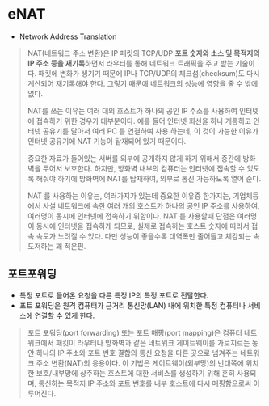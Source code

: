 # eNAT

* Network Address Translation

> NAT(네트워크 주소 변환)은 IP 패킷의 TCP/UDP **포트 숫자와 소스 및 목적지의 IP 주소 등을 재기록**하면서 라우터를 통해 네트워크 트래픽을 주고 받는 기술이다. 패킷에 변화가 생기기 때문에 IP나 TCP/UDP의 체크섬(checksum)도 다시 계산되어 재기록해야 한다. 그렇기 때문에 네트워크의 성능에 영향을 줄 수 밖에 없다.
>
> NAT를 쓰는 이유는 여러 대의 호스트가 하나의 공인 IP 주소를 사용하여 인터넷에 접속하기 위한 경우가 대부분이다. 예를 들어 인터넷 회선을 하나 개통하고 인터넷 공유기를 달아서 여러 PC 를 연결하여 사용 하는데, 이 것이 가능한 이유가 인터넷 공유기에 NAT 기능이 탑재되어 있기 때문이다.
>
> 중요한 자료가 들어있는 서버를 외부에 공개하지 않게 하기 위해서 중간에 방화벽을 두어서 보호한다. 하지만, 방화벽 내부의 컴퓨터는 인터넷에 접속할 수 있도록 해줘야 하기에 방화벽에 NAT를 탑재하여, 외부로 통신 가능하도록 열어 준다.
>
> NAT 를 사용하는 이유는, 여러가지가 있는데 중요한 이유중 한가지는, 기업체등에서 사설 네트워크에 속한 여러 개의 호스트가 하나의 공인 IP 주소를 사용하여, 여러명이 동시에 인터넷에 접속하기 위함이다. NAT 를 사용할때 단점은 여러명이 동시에 인터넷을 접속하게 되므로, 실제로 접속하는 호스트 숫자에 따라서 접속 속도가 느려질 수 있다. 다만 성능이 좋을수록 대역폭만 줄어들고 체감되는 속도저하는 꽤 적은편.

## 포트포워딩

* 특정 포트로 들어온 요청을 다른 특정 IP의 특정 포트로 전달한다.
* 포트 포워딩은 원격 컴퓨터가 근거리 통신망(LAN) 내에 위치한 특정 컴퓨터나 서비스에 연결할 수 있게 한다.

> 포트 포워딩(port forwarding) 또는 포트 매핑(port mapping)은 컴퓨터 네트워크에서 패킷이 라우터나 방화벽과 같은 네트워크 게이트웨이를 가로지르는 동안 하나의 IP 주소와 포트 번호 결합의 통신 요청을 다른 곳으로 넘겨주는 네트워크 주소 변환(NAT)의 응용이다. 이 기법은 게이트웨이(외부망)의 반대쪽에 위치한 보호/내부망에 상주하는 호스트에 대한 서비스를 생성하기 위해 흔히 사용되며, 통신하는 목적지 IP 주소와 포트 번호를 내부 호스트에 다시 매핑함으로써 이루어진다.